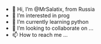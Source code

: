 - 👋 Hi, I’m @MrSalatix, from Russia
- 👀 I’m interested in prog
- 🌱 I’m currently learning python
- 💞️ I’m looking to collaborate on ...
- 📫 How to reach me ...

<!---
MrSalatix/MrSalatix is a ✨ special ✨ repository because its `README.md` (this file) appears on your GitHub profile.
You can click the Preview link to take a look at your changes.
--->
